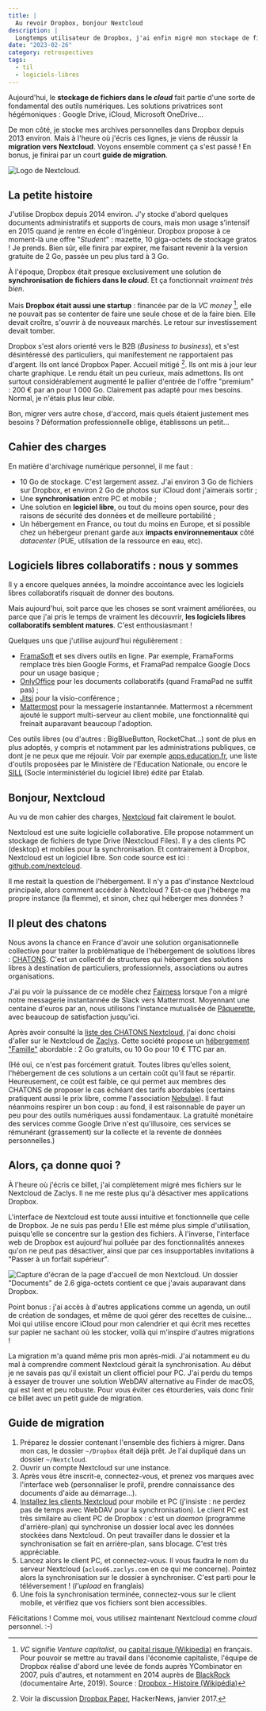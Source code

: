 ```yaml
---
title: |
  Au revoir Dropbox, bonjour Nextcloud
description: |
  Longtemps utilisateur de Dropbox, j'ai enfin migré mon stockage de fichiers personnels sur une solution libre. Je vous raconte pourquoi et comment ça s'est passé.
date: "2023-02-26"
category: retrospectives
tags:
  - til
  - logiciels-libres
---
```


Aujourd'hui, le **stockage de fichiers dans le _cloud_** fait partie d'une sorte de fondamental des outils numériques. Les solutions privatrices sont hégémoniques : Google Drive, iCloud, Microsoft OneDrive…

De mon côté, je stocke mes archives personnelles dans Dropbox depuis 2013 environ. Mais à l'heure où j'écris ces lignes, je viens de réussir la **migration vers Nextcloud**. Voyons ensemble comment ça s'est passé ! En bonus, je finirai par un court **guide de migration**.

![Logo de Nextcloud.](/static/img/nextcloud.png)

## La petite histoire

J'utilise Dropbox depuis 2014 environ. J'y stocke d'abord quelques documents administratifs et supports de cours, mais mon usage s'intensif en 2015 quand je rentre en école d'ingénieur. Dropbox propose à ce moment-là une offre "_Student_" : mazette, 10 giga-octets de stockage gratos ! Je prends. Bien sûr, elle finira par expirer, me faisant revenir à la version gratuite de 2 Go, passée un peu plus tard à 3 Go.

À l'époque, Dropbox était presque exclusivement une solution de **synchronisation de fichiers dans le _cloud_**. Et ça fonctionnait _vraiment très bien_.

Mais **Dropbox était aussi une startup** : financée par de la _VC money_ [^0], elle ne pouvait pas se contenter de faire une seule chose et de la faire bien. Elle devait croître, s'ouvrir à de nouveaux marchés. Le retour sur investissement devait tomber.

[^0]: _VC_ signifie _Venture capitalist_, ou [capital risque (Wikipedia)](https://fr.wikipedia.org/wiki/Capital_risque) en français. Pour pouvoir se mettre au travail dans l'économie capitaliste, l'équipe de Dropbox réalise d'abord une levée de fonds auprès YCombinator en 2007, puis d'autres, et notamment en 2014 auprès de [BlackRock](https://www.youtube.com/watch?v=voSty1nfU-Q) (documentaire Arte, 2019). Source : [Dropbox - Histoire (Wikipédia)](https://fr.wikipedia.org/wiki/Dropbox#Histoire)

Dropbox s'est alors orienté vers le B2B (_Business to business_), et s'est désintéressé des particuliers, qui manifestement ne rapportaient pas d'argent. Ils ont lancé Dropbox Paper. Accueil mitigé [^1]. Ils ont mis à jour leur charte graphique. Le rendu était un peu curieux, mais admettons. Ils ont surtout considérablement augmenté le pallier d'entrée de l'offre "premium" : 200 € par an pour 1 000 Go. Clairement pas adapté pour mes besoins. Normal, je n'étais plus leur _cible_.

[^1]: Voir la discussion [Dropbox Paper](https://news.ycombinator.com/item?id=13523774), HackerNews, janvier 2017.

Bon, migrer vers autre chose, d'accord, mais quels étaient justement mes besoins ? Déformation professionnelle oblige, établissons un petit…

## Cahier des charges

En matière d'archivage numérique personnel, il me faut :

* 10 Go de stockage. C'est largement assez. J'ai environ 3 Go de fichiers sur Dropbox, et environ 2 Go de photos sur iCloud dont j'aimerais sortir ;
* Une **synchronisation** entre PC et mobile ;
* Une solution en **logiciel libre**, ou tout du moins open source, pour des raisons de sécurité des données et de meilleure portabilité ;
* Un hébergement en France, ou tout du moins en Europe, et si possible chez un hébergeur prenant garde aux **impacts environnementaux** côté _datacenter_ (PUE, utilsation de la ressource en eau, etc).

## Logiciels libres collaboratifs : nous y sommes

Il y a encore quelques années, la moindre accointance avec les logiciels libres collaboratifs risquait de donner des boutons.

Mais aujourd'hui, soit parce que les choses se sont vraiment améliorées, ou parce que j'ai pris le temps de vraiment les découvrir, **les logiciels libres collaboratifs semblent matures**. C'est enthousiasmant !

Quelques uns que j'utilise aujourd'hui régulièrement :

* [FramaSoft](https://framasoft.org) et ses divers outils en ligne. Par exemple, FramaForms remplace très bien Google Forms, et FramaPad rempalce Google Docs pour un usage basique ;
* [OnlyOffice](https://onlyoffice.com) pour les documents collaboratifs (quand FramaPad ne suffit pas) ;
* [Jitsi](https://meet.jit.si) pour la visio-conférence ;
* [Mattermost](https://mattermost.com) pour la messagerie instantannée. Mattermost a récemment ajouté le support multi-serveur au client mobile, une fonctionnalité qui freinait auparavant beaucoup l'adoption.

Ces outils libres (ou d'autres : BigBlueButton, RocketChat...) sont de plus en plus adoptés, y compris et notamment par les administrations publiques, ce dont je ne peux que me réjouir. Voir par exemple [apps.education.fr](https://apps.education.fr/), une liste d'outils proposées par le Ministère de l'Education Nationale, ou encore le [SILL](https://sill.etalab.gouv.fr/software) (Socle interministériel du logiciel libre) édité par Etalab.

## Bonjour, Nextcloud

Au vu de mon cahier des charges, [Nextcloud](https://nextcloud.com/) fait clairement le boulot.

Nextcloud est une suite logicielle collaborative. Elle propose notamment un stockage de fichiers de type Drive (Nextcloud Files). Il y a des clients PC (desktop) et mobiles pour la synchronisation. Et contrairement à Dropbox, Nextcloud est un logiciel libre. Son code source est ici : [github.com/nextcloud](https://github.com/nextcloud).

Il me restait la question de l'hébergement. Il n'y a pas d'instance Nextcloud principale, alors comment accéder à Nextcloud ? Est-ce que j'héberge ma propre instance (la flemme), et sinon, chez qui héberger mes données ?

## Il pleut des chatons

Nous avons la chance en France d'avoir une solution organisationnelle collective pour traiter la problématique de l'hébergement de solutions libres : [CHATONS](https://chatons.org). C'est un collectif de structures qui hébergent des solutions libres à destination de particuliers, professionnels, associations ou autres organisations.

J'ai pu voir la puissance de ce modèle chez [Fairness](https://fairness.coop) lorsque l'on a migré notre messagerie instantannée de Slack vers Mattermost. Moyennant une centaine d'euros par an, nous utilisons l'instance mutualisée de [Pâquerette](https://paquerette.eu), avec beaucoup de satisfaction jusqu'ici.

Après avoir consulté la [liste des CHATONS Nextcloud](https://www.chatons.org/search/by-service?service_type_target_id=All&field_alternatives_aux_services_target_id=All&field_software_target_id=271&field_is_shared_value=All&title=), j'ai donc choisi d'aller sur le Nextcloud de [Zaclys](https://zaclys.com). Cette société propose un [hébergement "Famille"](https://www.zaclys.com/quel-cloud-pour-mes-besoins/) abordable : 2 Go gratuits, ou 10 Go pour 10 € TTC par an.

(Hé oui, ce n'est pas forcément gratuit. Toutes libres qu'elles soient, l'hébergement de ces solutions a un certain coût qu'il faut se répartir. Heureusement, ce coût est faible, ce qui permet aux membres des CHATONS de proposer le cas échéant des tarifs abordables (certains pratiquent aussi le prix libre, comme l'association [Nebulae](https://wiki.nebulae.co/books/informations-administratives/page/le-prix-libre-conscient/)). Il faut néanmoins respirer un bon coup : au fond, il est raisonnable de payer un peu pour des outils numériques aussi fondamentaux. La gratuité monétaire des services comme Google Drive n'est qu'illusoire, ces services se rémunérant (grassement) sur la collecte et la revente de données personnelles.)

## Alors, ça donne quoi ?

À l'heure où j'écris ce billet, j'ai complètement migré mes fichiers sur le Nextcloud de Zaclys. Il ne me reste plus qu'à désactiver mes applications Dropbox.

L'interface de Nextcloud est toute aussi intuitive et fonctionnelle que celle de Dropbox. Je ne suis pas perdu ! Elle est même plus simple d'utilisation, puisqu'elle se concentre sur la gestion des fichiers. À l'inverse, l'interface web de Dropbox est aujourd'hui polluée par des fonctionnalités annexes qu'on ne peut pas désactiver, ainsi que par ces insupportables invitations à "Passer à un forfait supérieur".

![Capture d'écran de la page d'accueil de mon Nextcloud. Un dossier "Documents" de 2.6 giga-octets contient ce que j'avais auparavant dans Dropbox.](/static/img/nextcloud-home.png)

Point bonus : j'ai accès à d'autres applications comme un agenda, un outil de création de sondages, et même de quoi gérer des recettes de cuisine... Moi qui utilise encore iCloud pour mon calendrier et qui écrit mes recettes sur papier ne sachant où les stocker, voilà qui m'inspire d'autres migrations !

La migration m'a quand même pris mon après-midi. J'ai notamment eu du mal à comprendre comment Nextcloud gérait la synchronisation. Au début je ne savais pas qu'il existait un client officiel pour PC. J'ai perdu du temps à essayer de trouver une solution WebDAV alternative au Finder de macOS, qui est lent et peu robuste. Pour vous éviter ces étourderies, vais donc finir ce billet avec un petit guide de migration.

## Guide de migration

1. Préparez le dossier contenant l'ensemble des fichiers à migrer. Dans mon cas, le dossier `~/Dropbox` était déjà prêt. Je l'ai dupliqué dans un dossier `~/Nextcloud`.
2. Ouvrir un compte Nextcloud sur une instance.
3. Après vous être inscrit-e, connectez-vous, et prenez vos marques avec l'interface web (personnaliser le profil, prendre connaissance des documents d'aide au démarrage...).
4. [Installez les clients Nextcloud](https://nextcloud.com/install/) pour mobile et PC (j'insiste : ne perdez pas de temps avec WebDAV pour la synchronisation). Le client PC est très similaire au client PC de Dropbox : c'est un _daemon_ (programme d'arrière-plan) qui synchronise un dossier local avec les données stockées dans Nextcloud. On peut travailler dans le dossier et la synchronisation se fait en arrière-plan, sans blocage. C'est très appréciable.
5. Lancez alors le client PC, et connectez-vous. Il vous faudra le nom du serveur Nextcloud (`acloud6.zaclys.com` en ce qui me concerne). Pointez alors la synchronisation sur le dossier à synchroniser. C'est parti pour le téléversement ! (_l'upload_ en franglais)
6. Une fois la synchronisation terminée, connectez-vous sur le client mobile, et vérifiez que vos fichiers sont bien accessibles.

Félicitations ! Comme moi, vous utilisez maintenant Nextcloud comme _cloud_ personnel. :-)

